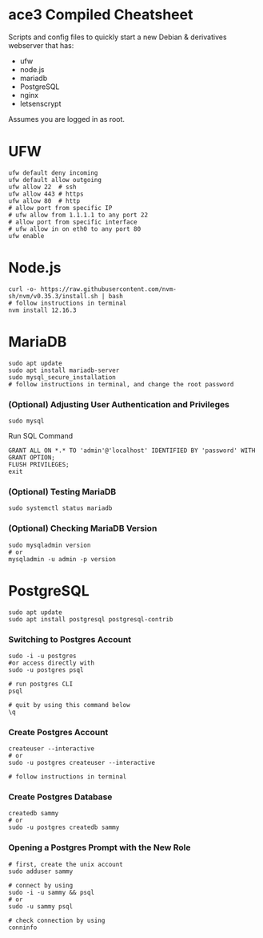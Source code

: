 # ace3 Compiled Cheatsheet


Scripts and config files to quickly start a new Debian & derivatives webserver that has:

- ufw
- node.js
- mariadb
- PostgreSQL
- nginx
- letsenscrypt

Assumes you are logged in as root.

# UFW
    ufw default deny incoming
    ufw default allow outgoing
    ufw allow 22  # ssh
    ufw allow 443 # https
    ufw allow 80  # http
    # allow port from specific IP
    # ufw allow from 1.1.1.1 to any port 22
    # allow port from specific interface
    # ufw allow in on eth0 to any port 80
    ufw enable
    
# Node.js
    curl -o- https://raw.githubusercontent.com/nvm-sh/nvm/v0.35.3/install.sh | bash
    # follow instructions in terminal
    nvm install 12.16.3
    
# MariaDB
	sudo apt update
    sudo apt install mariadb-server
    sudo mysql_secure_installation
    # follow instructions in terminal, and change the root password
    
### (Optional) Adjusting User Authentication and Privileges
	sudo mysql

Run SQL Command

    GRANT ALL ON *.* TO 'admin'@'localhost' IDENTIFIED BY 'password' WITH GRANT OPTION;
    FLUSH PRIVILEGES;
    exit


### (Optional) Testing MariaDB
	sudo systemctl status mariadb
    
### (Optional) Checking MariaDB Version
	sudo mysqladmin version
    # or
    mysqladmin -u admin -p version
    
# PostgreSQL 
	sudo apt update
    sudo apt install postgresql postgresql-contrib
    
    
### Switching to Postgres Account
	sudo -i -u postgres
    #or access directly with
    sudo -u postgres psql
    
    # run postgres CLI
    psql 
    
    # quit by using this command below
    \q
    
### Create Postgres Account
	createuser --interactive
    # or
    sudo -u postgres createuser --interactive
    
    # follow instructions in terminal
    
### Create Postgres Database
	createdb sammy
    # or
    sudo -u postgres createdb sammy
    
### Opening a Postgres Prompt with the New Role
	# first, create the unix account
    sudo adduser sammy
    
    # connect by using
    sudo -i -u sammy && psql
    # or
    sudo -u sammy psql
    
    # check connection by using
    conninfo 
    
